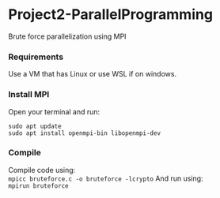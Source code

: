 # Project2-ParallelProgramming
Brute force parallelization using MPI

### Requirements
Use a VM that has Linux or use WSL if on windows.

### Install MPI
Open your terminal and run: <br>
```
sudo apt update
sudo apt install openmpi-bin libopenmpi-dev
```

### Compile
Compile code using: <br>
`mpicc bruteforce.c -o bruteforce -lcrypto`
And run using: <br>
`mpirun bruteforce`